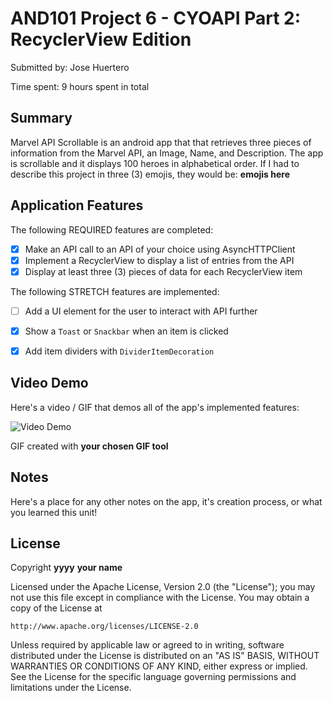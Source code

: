 # AND101 Project 6 - CYOAPI Part 2: RecyclerView Edition

Submitted by: Jose Huertero

Time spent: 9 hours spent in total

## Summary

Marvel API Scrollable is an android app that that retrieves three pieces of information from the Marvel API, an Image, Name, and Description. The app is scrollable and it displays 100 heroes in alphabetical order.
If I had to describe this project in three (3) emojis, they would be: **emojis here**

## Application Features

<!-- (This is a comment) Please be sure to change the [ ] to [x] for any features you completed.  If a feature is not checked [x], you might miss the points for that item! -->

The following REQUIRED features are completed:

- [x] Make an API call to an API of your choice using AsyncHTTPClient
- [x] Implement a RecyclerView to display a list of entries from the API
- [x] Display at least three (3) pieces of data for each RecyclerView item

The following STRETCH features are implemented:

- [ ] Add a UI element for the user to interact with API further
- [x] Show a `Toast` or `Snackbar` when an item is clicked
- [x] Add item dividers with `DividerItemDecoration`


## Video Demo

Here's a video / GIF that demos all of the app's implemented features:

<img src='https://imgur.com/76LdJeg.gif' title='Video Demo' width='' alt='Video Demo' />


GIF created with **your chosen GIF tool**

<!-- Recommended tools:
- [Kap](https://getkap.co/) for macOS
- [ScreenToGif](https://www.screentogif.com/) for Windows
- [peek](https://github.com/phw/peek) for Linux. -->

## Notes

Here's a place for any other notes on the app, it's creation process, or what you learned this unit!

## License

Copyright **yyyy** **your name**

Licensed under the Apache License, Version 2.0 (the "License");
you may not use this file except in compliance with the License.
You may obtain a copy of the License at

    http://www.apache.org/licenses/LICENSE-2.0

Unless required by applicable law or agreed to in writing, software
distributed under the License is distributed on an "AS IS" BASIS,
WITHOUT WARRANTIES OR CONDITIONS OF ANY KIND, either express or implied.
See the License for the specific language governing permissions and
limitations under the License.
